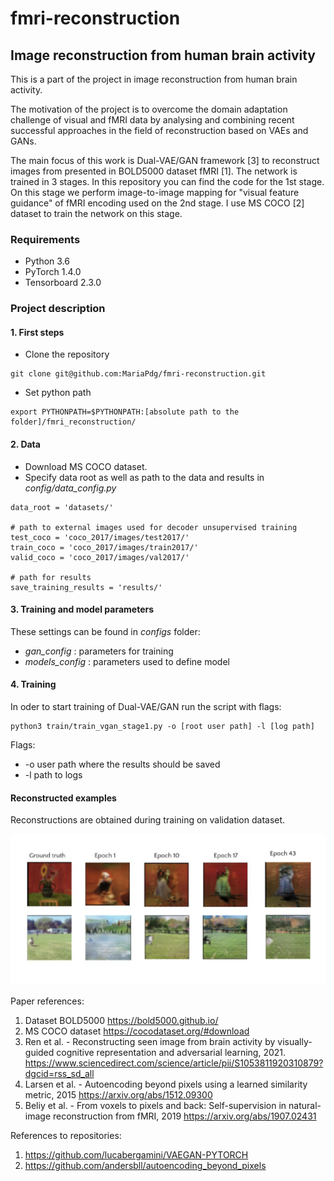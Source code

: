 # fmri-reconstruction
## Image reconstruction from human brain activity

This is a part of the project in image reconstruction from human brain activity.

The motivation of the project is to overcome the domain adaptation challenge of visual and fMRI data by analysing and 
combining recent successful approaches in the field of reconstruction based on VAEs and GANs. 


The main focus of this work is Dual-VAE/GAN framework [3] to reconstruct images from presented in BOLD5000 dataset fMRI [1]. 
The network is trained in 3 stages. In this repository you can find the code for the 1st stage. 
On this stage we perform image-to-image mapping for "visual feature guidance" of fMRI encoding used on the 2nd stage. 
I use MS COCO [2] dataset to train the network on this stage.


### Requirements

* Python 3.6
* PyTorch 1.4.0
* Tensorboard 2.3.0


### Project description

#### 1. First steps

* Clone the repository
````
git clone git@github.com:MariaPdg/fmri-reconstruction.git
````

* Set python path
```
export PYTHONPATH=$PYTHONPATH:[absolute path to the folder]/fmri_reconstruction/
```

#### 2. Data

* Download MS COCO dataset.
* Specify data root as well as path to the data and results in *config/data_config.py* 


```
data_root = 'datasets/'

# path to external images used for decoder unsupervised training
test_coco = 'coco_2017/images/test2017/'
train_coco = 'coco_2017/images/train2017/'
valid_coco = 'coco_2017/images/val2017/'

# path for results
save_training_results = 'results/'

```

#### 3. Training and model parameters

These settings can be found in *configs* folder:

* *gan_config* : parameters for training
* *models_config* : parameters used to define model


#### 4. Training

In oder to start training of Dual-VAE/GAN run the script with flags:

```
python3 train/train_vgan_stage1.py -o [root user path] -l [log path]
```

  Flags:
  * -o user path where the results should be saved 
  * -l path to logs

#### Reconstructed examples

Reconstructions are obtained during training on validation dataset.

![Reconstructions per epoch](docs/reconstructions.png)


Paper references: 

   1. Dataset BOLD5000 https://bold5000.github.io/
   2. MS COCO dataset https://cocodataset.org/#download
   3. Ren et al. - Reconstructing seen image from brain activity by visually-guided cognitive representation 
      and adversarial learning, 2021.
      https://www.sciencedirect.com/science/article/pii/S1053811920310879?dgcid=rss_sd_all
   4. Larsen et al. - Autoencoding beyond pixels using a learned similarity metric, 2015
      https://arxiv.org/abs/1512.09300
   5. Beliy et al. - From voxels to pixels and back: Self-supervision in natural-image reconstruction from fMRI, 2019
      https://arxiv.org/abs/1907.02431
   

References to repositories:

1. https://github.com/lucabergamini/VAEGAN-PYTORCH
2. https://github.com/andersbll/autoencoding_beyond_pixels
